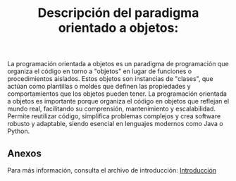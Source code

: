 <!DOCTYPE html>
<html lang="es">
<head>
    <meta charset="UTF-8">
    <meta name="viewport" content="width=device-width, initial-scale=1.0">
    <title>Introducción</title>
</head>
<body>
    <header>
        <h1>Descripción del paradigma orientado a objetos:</h1>
    </header>
    <main>
        <section>
            <p>
                La programación orientada a objetos es un paradigma de programación que organiza el código en torno a "objetos" en lugar de funciones o procedimientos aislados. Estos objetos son instancias de "clases", que actúan como plantillas o moldes que definen las propiedades y comportamientos que los objetos pueden tener.
                La programación orientada a objetos es importante porque organiza el código en objetos que reflejan el mundo real, facilitando su comprensión, mantenimiento y escalabilidad. Permite reutilizar código, simplifica problemas complejos y crea software robusto y adaptable, siendo esencial en lenguajes modernos como Java o Python. 
            </p>
        </section>
        <section>
            <h2>Anexos</h2>
            <p>
                Para más información, consulta el archivo de introducción: 
                <a href="introduccion.md" target="_blank">Introducción</a>
            </p>
        </section>
    </main>
</body>
</html>